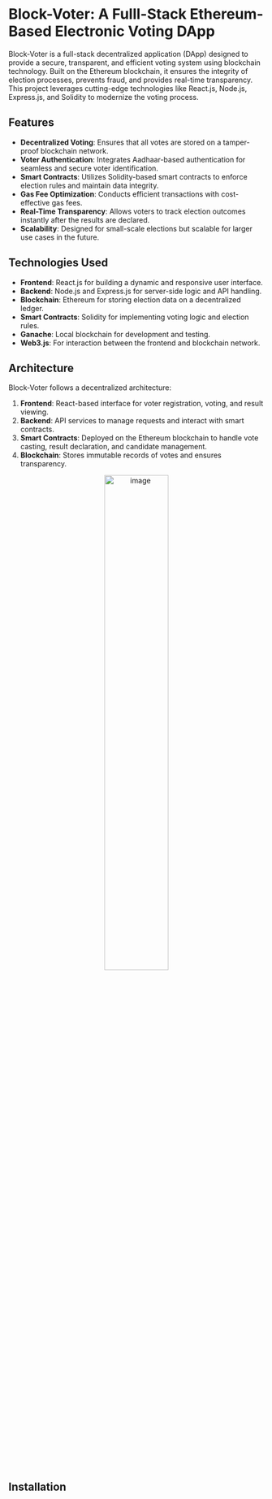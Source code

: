 # Block-Voter: A Fulll-Stack Ethereum-Based Electronic Voting DApp

Block-Voter is a full-stack decentralized application (DApp) designed to provide a secure, transparent, and efficient voting system using blockchain technology. Built on the Ethereum blockchain, it ensures the integrity of election processes, prevents fraud, and provides real-time transparency. This project leverages cutting-edge technologies like React.js, Node.js, Express.js, and Solidity to modernize the voting process.

## Features

- **Decentralized Voting**: Ensures that all votes are stored on a tamper-proof blockchain network.
- **Voter Authentication**: Integrates Aadhaar-based authentication for seamless and secure voter identification.
- **Smart Contracts**: Utilizes Solidity-based smart contracts to enforce election rules and maintain data integrity.
- **Gas Fee Optimization**: Conducts efficient transactions with cost-effective gas fees.
- **Real-Time Transparency**: Allows voters to track election outcomes instantly after the results are declared.
- **Scalability**: Designed for small-scale elections but scalable for larger use cases in the future.

## Technologies Used

- **Frontend**: React.js for building a dynamic and responsive user interface.
- **Backend**: Node.js and Express.js for server-side logic and API handling.
- **Blockchain**: Ethereum for storing election data on a decentralized ledger.
- **Smart Contracts**: Solidity for implementing voting logic and election rules.
- **Ganache**: Local blockchain for development and testing.
- **Web3.js**: For interaction between the frontend and blockchain network.

## Architecture

Block-Voter follows a decentralized architecture:
1. **Frontend**: React-based interface for voter registration, voting, and result viewing.
2. **Backend**: API services to manage requests and interact with smart contracts.
3. **Smart Contracts**: Deployed on the Ethereum blockchain to handle vote casting, result declaration, and candidate management.
4. **Blockchain**: Stores immutable records of votes and ensures transparency.

<div align="center">
  <img src="https://github.com/user-attachments/assets/96cb475a-6f2e-427c-a469-8eea676e143d" alt="image" width="50%">
</div>

## Installation

